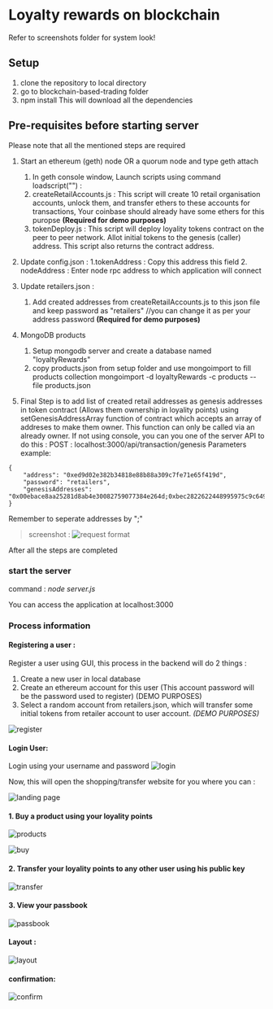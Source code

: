 # Loyalty rewards on blockchain

Refer to screenshots folder for system look!

## Setup
1. clone the repository to local directory
2. go to blockchain-based-trading folder
3. npm install
This will download all the dependencies

## Pre-requisites before starting server

Please note that all the mentioned steps are required

1. Start an ethereum (geth) node OR a quorum node and type geth attach
	1. In geth console window, Launch scripts using command loadscript("<scriptName>") :
	2. createRetailAccounts.js : This script will create 10 retail organisation  accounts, unlock them, and transfer ethers to these accounts for transactions, Your coinbase should already have some ethers for this puropse **(Required for demo purposes)**
	3. tokenDeploy.js : This script will deploy loyality tokens contract on the peer to peer network. Allot initial tokens to the genesis (caller) address. This script also returns the contract address.

2. Update config.json :
	1.tokenAddress : Copy this address this field
	2. nodeAddress : Enter node rpc address to which application will connect

3. Update retailers.json :
	1. Add created addresses from createRetailAccounts.js to this json file and keep password as "retailers" //you can change it as per your address password **(Required for demo purposes)**

4. MongoDB products
	1. Setup mongodb server and create a database named "loyaltyRewards"
	2. copy products.json from setup folder and use mongoimport to fill products collection
mongoimport -d loyaltyRewards -c products --file products.json

5. Final Step is to add list of created retail addresses as genesis addresses in token contract (Allows them ownership in loyality points) using setGenesisAddressArray function of contract which accepts an array of addreses to make them owner. This function can only be called via an already owner. 
If not using console, you can you one of the server API to do this :
POST : localhost:3000/api/transaction/genesis
Parameters example:
```
{
	"address": "0xed9d02e382b34818e88b88a309c7fe71e65f419d",
	"password": "retailers",
	"genesisAddresses": "0x00ebace8aa25281d8ab4e30082759077384e264d;0xbec2822622448995975c9c649c17d597b1073627;0x8f51274a2d362345c9a9ee54c84ab15cc78d3450"
}
```

Remember to seperate addresses by ";"

> screenshot :
![request format](/screenshots/genesisRequest.png)


After all the steps are completed
### start the server
command : *node server.js*

You can access the application at localhost:3000

### Process information

#### Registering a user : 
Register a user using GUI, this process in the backend will do 2 things :
1. Create a new user in local database
2. Create an ethereum account for this user (This account password will be the password used to register) (DEMO PURPOSES)
3. Select a random account from retailers.json, which will transfer some initial tokens from retailer account to user account. *(DEMO PURPOSES)*

![register](/screenshots/register.png)

#### Login User:
Login using your username and password
![login](/screenshots/login.png)

Now, this will open the shopping/transfer website for you where you can :

![landing page](/screenshots/landingPage.png)


#### 1. Buy a product using your loyality points

![products](/screenshots/products.png)


![buy](/screenshots/buy.png)



#### 2. Transfer your loyality points to any other user using his public key

![transfer](/screenshots/transfer.png)



#### 3. View your passbook

![passbook](/screenshots/passbook.png)



#### Layout :


![layout](/screenshots/layout.png)


#### confirmation:


![confirm](/screenshots/confirm.png)
